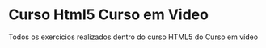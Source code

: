 # Curso Html5 Curso em Video
 Todos os exercícios realizados dentro do curso HTML5 do Curso em vídeo

